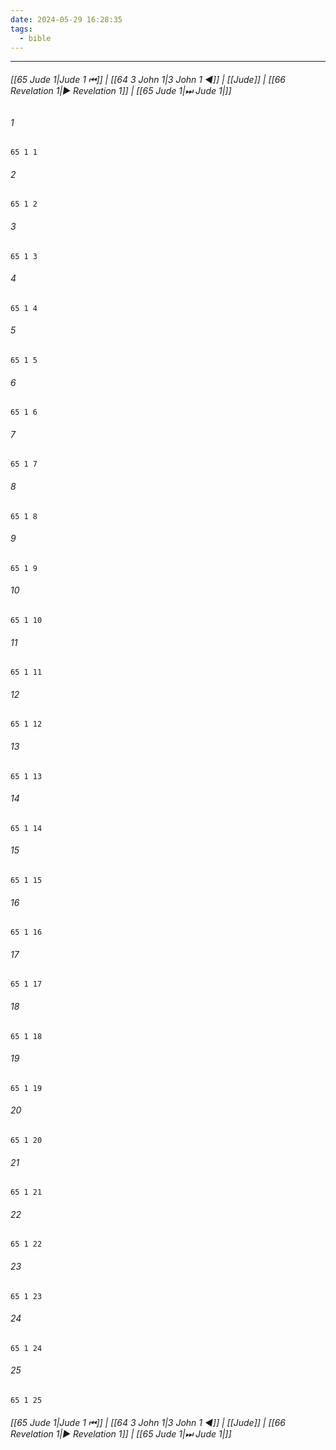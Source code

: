 ```yaml
---
date: 2024-05-29 16:28:35
tags:
  - bible
---
```

___

###### [[65 Jude 1|Jude 1 ⏮]] | [[64 3 John 1|3 John 1 ◀]] | [[Jude]] | [[66 Revelation 1|▶ Revelation 1]] | [[65 Jude 1|⏭ Jude 1|]]

###### 1
``` verse
65 1 1 
```
###### 2
``` verse
65 1 2 
```
###### 3
``` verse
65 1 3 
```
###### 4
``` verse
65 1 4 
```
###### 5
``` verse
65 1 5 
```
###### 6
``` verse
65 1 6 
```
###### 7
``` verse
65 1 7 
```
###### 8
``` verse
65 1 8 
```
###### 9
``` verse
65 1 9 
```
###### 10
``` verse
65 1 10 
```
###### 11
``` verse
65 1 11 
```
###### 12
``` verse
65 1 12 
```
###### 13
``` verse
65 1 13 
```
###### 14
``` verse
65 1 14 
```
###### 15
``` verse
65 1 15 
```
###### 16
``` verse
65 1 16 
```
###### 17
``` verse
65 1 17 
```
###### 18
``` verse
65 1 18 
```
###### 19
``` verse
65 1 19 
```
###### 20
``` verse
65 1 20 
```
###### 21
``` verse
65 1 21 
```
###### 22
``` verse
65 1 22 
```
###### 23
``` verse
65 1 23 
```
###### 24
``` verse
65 1 24 
```
###### 25
``` verse
65 1 25 
```

###### [[65 Jude 1|Jude 1 ⏮]] | [[64 3 John 1|3 John 1 ◀]] | [[Jude]] | [[66 Revelation 1|▶ Revelation 1]] | [[65 Jude 1|⏭ Jude 1|]]

